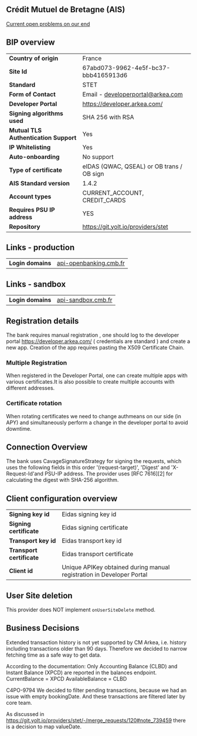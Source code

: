## Crédit Mutuel de Bretagne (AIS)
[Current open problems on our end][1]

## BIP overview

|                                       |                                           |
|---------------------------------------|-------------------------------------------|
| **Country of origin**                 | France                                    | 
| **Site Id**                           | 67abd073-9962-4e5f-bc37-bbb4165913d6      |
| **Standard**                          | STET                                      |
| **Form of Contact**                   | Email - developerportal@arkea.com         |
| **Developer Portal**                  | https://developer.arkea.com/              |
| **Signing algorithms used**           | SHA 256 with RSA                          |
| **Mutual TLS Authentication Support** | Yes                                       |
| **IP Whitelisting**                   | Yes                                       |
| **Auto-onboarding**                   | No support                                |
| **Type of certificate**               | eIDAS (QWAC, QSEAL) or OB trans / OB sign |
| **AIS Standard version**              | 1.4.2                                     |
| **Account types**                     | CURRENT_ACCOUNT, CREDIT_CARDS             |
| **Requires PSU IP address**           | YES                                       |
| **Repository**                        | https://git.yolt.io/providers/stet        |

## Links - production
|                   |                                                  |
|-------------------|--------------------------------------------------|
| **Login domains** | [api-openbanking.cmb.fr](api-openbanking.cmb.fr) | 

## Links - sandbox
|                   |                                          |
|-------------------|------------------------------------------|
| **Login domains** | [api-sandbox.cmb.fr](api-sandbox.cmb.fr) | 

## Registration details
The bank requires manual registration , one should log to the developer portal https://developer.arkea.com/ 
( credentials are standard ) and create a new app. Creation of the app requires pasting the X509 Certificate Chain.

### Multiple Registration
When registered in the Developer Portal, one can create multiple apps with various certificates.It is also possible 
to create multiple accounts with different addresses.

### Certificate rotation
When rotating certificates we need to change authmeans on our side (in APY) and simultaneously perform a change 
in the developer portal to avoid downtime.

## Connection Overview
The bank uses CavageSignatureStrategy for signing the requests, which uses the
following fields in this order '(request-target)', 'Digest' and  'X-Request-Id'and PSU-IP address.
The provider uses [RFC 7616][2] for calculating the digest with SHA-256 algorithm.

## Client configuration overview
|                           |                                                                       |
|---------------------------|-----------------------------------------------------------------------|
| **Signing key id**        | Eidas signing key id                                                  | 
| **Signing certificate**   | Eidas signing certificate                                             | 
| **Transport key id**      | Eidas transport key id                                                |
| **Transport certificate** | Eidas transport certificate                                           |
| **Client id**             | Unique APIKey obtained during manual registration in Developer Portal | 

## User Site deletion
This provider does NOT implement `onUserSiteDelete` method.

## Business Decisions

Extended transaction history is not yet supported by CM Arkea, i.e. history including transactions older than 90 days.
Therefore we decided to narrow fetching time as a safe way to get data.

According to the documentation: Only Accounting Balance (CLBD) and Instant Balance (XPCD) are reported in the balances
endpoint.
CurrentBalance = XPCD
AvailableBalance = CLBD

C4PO-9794
We decided to filter pending transactions, because we had an issue with empty bookingDate.
And these transactions are filtered later by core team.

As discussed in https://git.yolt.io/providers/stet/-/merge_requests/120#note_739459 there is a decision to map valueDate.

[1]: <https://yolt.atlassian.net/issues/?jql=project%3DC4PO%20AND%20component%3DCREDIT_MUTUEL_DE_BRETAGNE%20AND%20status!%3DDone%20AND%20resolution%3DUnresolved>
[7]: <https://tools.ietf.org/html/rfc7616>
